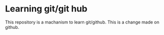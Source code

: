 # Learning git/git hub
This repository is a machanism to learn git/github.
This is a change made on github.
